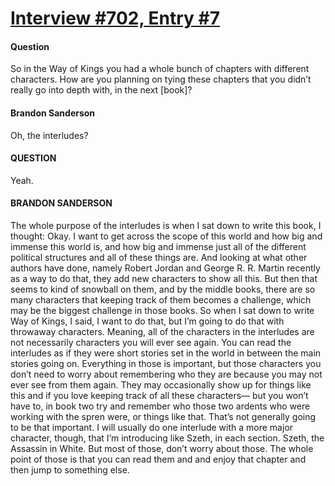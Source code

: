 # [Interview #702, Entry #7](https://www.theoryland.com/intvmain.php?i=702#7)

#### Question

So in the Way of Kings you had a whole bunch of chapters with different characters. How are you planning on tying these chapters that you didn’t really go into depth with, in the next [book]?

#### Brandon Sanderson

Oh, the interludes?

#### QUESTION

Yeah.

#### BRANDON SANDERSON

The whole purpose of the interludes is when I sat down to write this book, I thought: Okay. I want to get across the scope of this world and how big and immense this world is, and how big and immense just all of the different political structures and all of these things are. And looking at what other authors have done, namely Robert Jordan and George R. R. Martin recently as a way to do that, they add new characters to show all this. But then that seems to kind of snowball on them, and by the middle books, there are so many characters that keeping track of them becomes a challenge, which may be the biggest challenge in those books. So when I sat down to write Way of Kings, I said, I want to do that, but I’m going to do that with throwaway characters. Meaning, all of the characters in the interludes are not necessarily characters you will ever see again. You can read the interludes as if they were short stories set in the world in between the main stories going on. Everything in those is important, but those characters you don’t need to worry about remembering who they are because you may not ever see from them again. They may occasionally show up for things like this and if you love keeping track of all these characters— but you won’t have to, in book two try and remember who those two ardents who were working with the spren were, or things like that. That’s not generally going to be that important. I will usually do one interlude with a more major character, though, that I’m introducing like Szeth, in each section. Szeth, the Assassin in White. But most of those, don’t worry about those. The whole point of those is that you can read them and and enjoy that chapter and then jump to something else.

